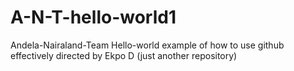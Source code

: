 # A-N-T-hello-world1
Andela-Nairaland-Team Hello-world example of how to use github effectively directed by Ekpo D (just another repository)

